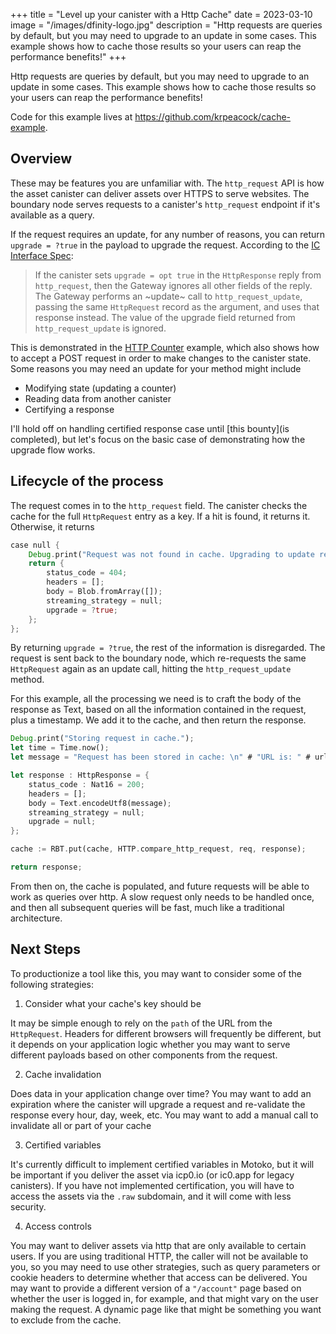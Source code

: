 +++
title = "Level up your canister with a Http Cache"
date = 2023-03-10
image = "/images/dfinity-logo.jpg"
description = "Http requests are queries by default, but you may need to upgrade to an update in some cases. This example shows how to cache those results so your users can reap the performance benefits!"
+++

Http requests are queries by default, but you may need to upgrade to an update in some cases. This example shows how to cache those results so your users can reap the performance benefits!

Code for this example lives at https://github.com/krpeacock/cache-example.

## Overview

These may be features you are unfamiliar with. The `http_request` API is how the asset canister can deliver assets over HTTPS to serve websites. The boundary node serves requests to a canister's `http_request` endpoint if it's available as a query.

If the request requires an update, for any number of reasons, you can return `upgrade = ?true` in the payload to upgrade the request. According to the [IC Interface Spec](https://internetcomputer.org/docs/current/references/ic-interface-spec#upgrade-to-update-calls):

> If the canister sets `upgrade = opt true` in the `HttpResponse` reply from `http_request`, then the Gateway ignores all other fields of the reply. The Gateway performs an ~update~ call to `http_request_update`, passing the same `HttpRequest` record as the argument, and uses that response instead.
> The value of the upgrade field returned from `http_request_update` is ignored.

This is demonstrated in the [HTTP Counter](https://github.com/dfinity/examples/tree/master/motoko/http_counter) example, which also shows how to accept a POST request in order to make changes to the canister state. Some reasons you may need an update for your method might include

- Modifying state (updating a counter)
- Reading data from another canister
- Certifying a response

I'll hold off on handling certified response case until [this bounty](is completed), but let's focus on the basic case of demonstrating how the upgrade flow works.

## Lifecycle of the process

The request comes in to the `http_request` field. The canister checks the cache for the full `HttpRequest` entry as a key. If a hit is found, it returns it. Otherwise, it returns

```rust
case null {
    Debug.print("Request was not found in cache. Upgrading to update request.\n");
    return {
        status_code = 404;
        headers = [];
        body = Blob.fromArray([]);
        streaming_strategy = null;
        upgrade = ?true;
    };
};
```

By returning `upgrade = ?true`, the rest of the information is disregarded. The request is sent back to the boundary node, which re-requests the same `HttpRequest` again as an update call, hitting the `http_request_update` method.

For this example, all the processing we need is to craft the body of the response as Text, based on all the information contained in the request, plus a timestamp. We add it to the cache, and then return the response.

```rust
Debug.print("Storing request in cache.");
let time = Time.now();
let message = "Request has been stored in cache: \n" # "URL is: " # url # "\n" # "Method is " # req.method # "\n" # "Body is: " # debug_show req.body # "\n" # "Timestamp is: \n" # debug_show Time.now();

let response : HttpResponse = {
    status_code : Nat16 = 200;
    headers = [];
    body = Text.encodeUtf8(message);
    streaming_strategy = null;
    upgrade = null;
};

cache := RBT.put(cache, HTTP.compare_http_request, req, response);

return response;
```

From then on, the cache is populated, and future requests will be able to work as queries over http. A slow request only needs to be handled once, and then all subsequent queries will be fast, much like a traditional architecture.

## Next Steps

To productionize a tool like this, you may want to consider some of the following strategies:

1. Consider what your cache's key should be

It may be simple enough to rely on the `path` of the URL from the `HttpRequest`. Headers for different browsers will frequently be different, but it depends on your application logic whether you may want to serve different payloads based on other components from the request.

2. Cache invalidation

Does data in your application change over time? You may want to add an expiration where the canister will upgrade a request and re-validate the response every hour, day, week, etc. You may want to add a manual call to invalidate all or part of your cache

3. Certified variables

It's currently difficult to implement certified variables in Motoko, but it will be important if you deliver the asset via icp0.io (or ic0.app for legacy canisters). If you have not implemented certification, you will have to access the assets via the `.raw` subdomain, and it will come with less security.

4. Access controls

You may want to deliver assets via http that are only available to certain users. If you are using traditional HTTP, the caller will not be available to you, so you may need to use other strategies, such as query parameters or cookie headers to determine whether that access can be delivered. You may want to provide a different version of a `"/account"` page based on whether the user is logged in, for example, and that might vary on the user making the request. A dynamic page like that might be something you want to exclude from the cache.

